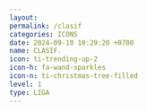 ```yaml
---
layout: 
permalink: /clasif
categories: ICONS
date: 2024-09-10 10:29:20 +0700
name: CLASIF.
icon: ti-trending-up-2
icon-h: fa-wand-sparkles
icon-n: ti-christmas-tree-filled
level: 1
type: LIGA
---
```

